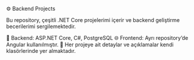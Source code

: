 ⚙️ Backend Projects

Bu repository, çeşitli .NET Core projelerimi içerir ve backend geliştirme becerilerimi sergilemektedir.

🧩 Backend: ASP.NET Core, C#, PostgreSQL
🌐 Frontend: Ayrı repository’de Angular kullanılmıştır.
📁 Her projeye ait detaylar ve açıklamalar kendi klasörlerinde yer almaktadır.

